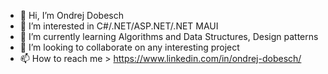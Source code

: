 - 👋 Hi, I’m Ondrej Dobesch
- 👀 I’m interested in C#/.NET/ASP.NET/.NET MAUI
- 🌱 I’m currently learning Algorithms and Data Structures, Design patterns
- 💞️ I’m looking to collaborate on any interesting project
- 📫 How to reach me > https://www.linkedin.com/in/ondrej-dobesch/

<!---
odobesch/odobesch is a ✨ special ✨ repository because its `README.md` (this file) appears on your GitHub profile.
You can click the Preview link to take a look at your changes.
--->
